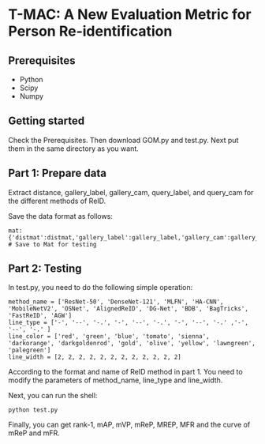 # T-MAC: A New Evaluation Metric for Person Re-identification

## Prerequisites
- Python
- Scipy
- Numpy

## Getting started
Check the Prerequisites. Then download GOM.py and test.py. Next put them in the same directory as you want.

## Part 1: Prepare data
Extract distance, gallery_label, gallery_cam, query_label, and query_cam for the different methods of ReID.

Save the data format as follows:
```
mat:{'distmat':distmat,'gallery_label':gallery_label,'gallery_cam':gallery_cam,'query_label':query_label,'query_cam':query_cam} # Save to Mat for testing
```

## Part 2: Testing
In test.py, you need to do the following simple operation:
```
method_name = ['ResNet-50', 'DenseNet-121', 'MLFN', 'HA-CNN', 'MobileNetV2', 'OSNet', 'AlignedReID', 'DG-Net', 'BDB', 'BagTricks', 'FastReID', 'AGW']
line_type = ['-', '--', '-.', '-', '--', '-.', '-', '--', '-.' ,'-', '--', '-.' ]
line_color = ['red', 'green', 'blue', 'tomato', 'sienna', 'darkorange', 'darkgoldenrod', 'gold', 'olive', 'yellow', 'lawngreen', 'palegreen']
line_width = [2, 2, 2, 2, 2, 2, 2, 2, 2, 2, 2, 2]
```
According to the format and name of ReID method in part 1. You need to modify the parameters of method_name, line_type and line_width.

Next, you can run the shell:
```
python test.py
```

Finally, you can get rank-1, mAP, mVP, mReP, MREP, MFR and the curve of mReP and mFR.
